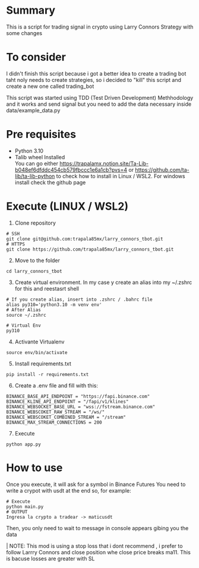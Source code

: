 # Summary

This is a script for trading signal in crypto using Larry Connors Strategy with some changes


# To consider
I didn't finish this script because i got a better idea to create a trading bot taht noly needs to create strategies, so i decided to "kill" this script and create a new one called trading_bot

This script was started using TDD (Test Driven Development) Methhodology and it works and send signal but you need to add the data necessary inside data/example_data.py

# Pre requisites
- Python 3.10 
- Talib wheel Installed<br>
You can go either https://trapalamx.notion.site/Ta-Lib-b048ef6dfddc454cb579fbccc1e6a1cb?pvs=4 or https://github.com/ta-lib/ta-lib-python to check how to install in Linux / WSL2. For windows install check the github page


# Execute (LINUX / WSL2)


1. Clone repository
```shell
# SSH
git clone git@github.com:trapala85mx/larry_connors_tbot.git
# HTTPS
git clone https://github.com/trapala85mx/larry_connors_tbot.git
```


2. Move to the folder
```shell
cd larry_connors_tbot
```


3. Create virtual environment. In my case y create an alias into my ~/.zshrc for this and reestasrt shell

```shell
# If you create alias, insert into .zshrc / .bahrc file
alias py310='python3.10 -m venv env'
# After Alias
source ~/.zshrc
```
```shell
# Virtual Env
py310
```


4. Activante Virtualenv
```shell
source env/bin/activate
```

5. Install requirements.txt
```shell
pip install -r requirements.txt
```
6. Create a .env file and fill with this:
```shell
BINANCE_BASE_API_ENDPOINT = "https://fapi.binance.com"
BINANCE_KLINE_API_ENDPOINT = "/fapi/v1/klines"
BINANCE_WEBSOCKET_BASE_URL = "wss://fstream.binance.com"
BINANCE_WEBSCOKET_RAW_STREAM = "/ws/"
BINANCE_WEBSCOKET_COMBINED_STREAM = "/stream"
BINANCE_MAX_STREAM_CONNECTIONS = 200
```
7. Execute
```shell
python app.py
```


# How to use
Once you execute, it will ask for a symbol in Binance Futures
You need to write a crypot with usdt at the end
so, for example:
```shell
# Execute
python main.py
# OUTPUT
Ingresa la crypto a tradear -> maticusdt
```

Then, you only need to wait to message in console appears gibing you the data

| NOTE: This mod is using a stop loss that i dont 
recommend , i prefer to follow Larrry Connors and close position whe close price breaks ma11. This is bacuse losses are greater with SL

